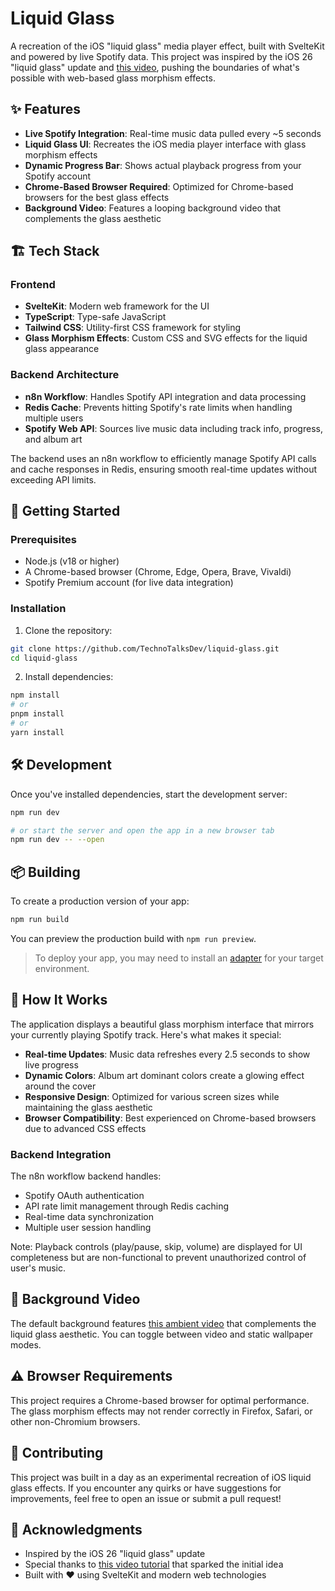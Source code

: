 # Liquid Glass

A recreation of the iOS "liquid glass" media player effect, built with SvelteKit and powered by live Spotify data. This project was inspired by the iOS 26 "liquid glass" update and [this video](https://www.youtube.com/watch?v=Cv8zFvM8fEk), pushing the boundaries of what's possible with web-based glass morphism effects.

## ✨ Features

- **Live Spotify Integration**: Real-time music data pulled every ~5 seconds
- **Liquid Glass UI**: Recreates the iOS media player interface with glass morphism effects
- **Dynamic Progress Bar**: Shows actual playback progress from your Spotify account
- **Chrome-Based Browser Required**: Optimized for Chrome-based browsers for the best glass effects
- **Background Video**: Features a looping background video that complements the glass aesthetic

## 🏗️ Tech Stack

### Frontend
- **SvelteKit**: Modern web framework for the UI
- **TypeScript**: Type-safe JavaScript
- **Tailwind CSS**: Utility-first CSS framework for styling
- **Glass Morphism Effects**: Custom CSS and SVG effects for the liquid glass appearance

### Backend Architecture
- **n8n Workflow**: Handles Spotify API integration and data processing
- **Redis Cache**: Prevents hitting Spotify's rate limits when handling multiple users
- **Spotify Web API**: Sources live music data including track info, progress, and album art

The backend uses an n8n workflow to efficiently manage Spotify API calls and cache responses in Redis, ensuring smooth real-time updates without exceeding API limits.

## 🚀 Getting Started

### Prerequisites
- Node.js (v18 or higher)
- A Chrome-based browser (Chrome, Edge, Opera, Brave, Vivaldi)
- Spotify Premium account (for live data integration)

### Installation

1. Clone the repository:
```bash
git clone https://github.com/TechnoTalksDev/liquid-glass.git
cd liquid-glass
```

2. Install dependencies:
```bash
npm install
# or
pnpm install
# or
yarn install
```

## 🛠️ Development

Once you've installed dependencies, start the development server:

```bash
npm run dev

# or start the server and open the app in a new browser tab
npm run dev -- --open
```

## 📦 Building

To create a production version of your app:

```bash
npm run build
```

You can preview the production build with `npm run preview`.

> To deploy your app, you may need to install an [adapter](https://svelte.dev/docs/kit/adapters) for your target environment.

## 🎵 How It Works

The application displays a beautiful glass morphism interface that mirrors your currently playing Spotify track. Here's what makes it special:

- **Real-time Updates**: Music data refreshes every 2.5 seconds to show live progress
- **Dynamic Colors**: Album art dominant colors create a glowing effect around the cover
- **Responsive Design**: Optimized for various screen sizes while maintaining the glass aesthetic
- **Browser Compatibility**: Best experienced on Chrome-based browsers due to advanced CSS effects

### Backend Integration

The n8n workflow backend handles:
- Spotify OAuth authentication
- API rate limit management through Redis caching
- Real-time data synchronization
- Multiple user session handling

Note: Playback controls (play/pause, skip, volume) are displayed for UI completeness but are non-functional to prevent unauthorized control of user's music.

## 🎥 Background Video

The default background features [this ambient video](https://www.youtube.com/watch?v=hOgVAYpHPCc) that complements the liquid glass aesthetic. You can toggle between video and static wallpaper modes.

## ⚠️ Browser Requirements

This project requires a Chrome-based browser for optimal performance. The glass morphism effects may not render correctly in Firefox, Safari, or other non-Chromium browsers.

## 🤝 Contributing

This project was built in a day as an experimental recreation of iOS liquid glass effects. If you encounter any quirks or have suggestions for improvements, feel free to open an issue or submit a pull request!


## 🙏 Acknowledgments

- Inspired by the iOS 26 "liquid glass" update
- Special thanks to [this video tutorial](https://www.youtube.com/watch?v=Cv8zFvM8fEk) that sparked the initial idea
- Built with ❤️ using SvelteKit and modern web technologies
